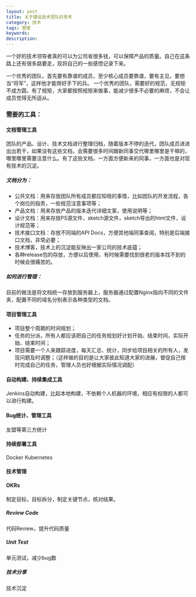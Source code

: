 ```yaml
---
layout: post
title: 关于建设技术团队的思考
category: 技术
tags: 管理
keywords:
description:
---
```


一个好的技术领导者真的可以为公司省很多钱，可以保障产品的质量。自己在这条路上还有很多路要走，现将自己的一些感悟记录下来。

一个优秀的团队，首先要有靠谱的成员，至少核心成员要靠谱，要有主见，要想当“将军”，这样他才能带好手下的兵。
一个优秀的团队，需要好的规范，无规矩不成方圆，有了规矩，大家都按照规矩来做事，能减少很多不必要的麻烦，不会让成员觉得无所适从。

### 需要的工具：

#### 文档管理工具

团队的产品、设计、技术文档进行整理归档，随着版本不停的迭代，团队成员进进出出若干，如果没有这些文档，会需要很多时间跟新同事交代哪里哪里是干嘛的，哪里哪里需要注意什么。有了这些文档，一方面方便新来的同事，一方面也是对现有技术的沉淀。

##### 文档分为：
- 公共文档：用来存放团队所有成员都应知晓的事情，比如团队的开发流程，各个岗位的指责，一些规范注意事项等；
- 产品文档：用来存放产品的版本迭代详细文案，使用说明等；
- 设计文档：用来存放PS源文件，sketch源文件，sketch导出的html文件，设计规范等；
- 技术接口文档：存放不同端的API Docs，方便其他端同事查阅，特别是后端接口文档，非常必要；
- 技术博客，技术上的沉淀能反映出一家公司的技术底蕴；
- 各种release包的存放，方便以后使用，有时候需要找到很老的版本找不到的时候会很痛苦的。

##### 如何进行管理：

目前的做法是将文档统一存放到服务器上，服务器通过配置Nginx指向不同的文件夹，配置不同的域名分别表示各种类型的文档。



#### 项目管理工具

- 项目整个周期的时间规划；
- 任务的分派，所有人都应该把自己的任务规划好计划开始、结束时间，实际开始、结束时间；
- 项目需要一个人来跟踪进度，每天汇总、统计，同步给项目相关的所有人，发现问题及时调整；（这样做的目的是让大家彼此知道大家的进展，督促自己按时完成自己的任务，管理人员也好根据实际情况调配）



#### 自动构建、持续集成工具

Jenkins自动构建，比起本地构建，不依赖个人机器的环境，相应有权限的人都可以进行构建。

#### Bug统计、管理工具

友盟等第三方统计

#### 持续部署工具

Docker Kubernetes

#### 技术管理

#### OKRs

制定目标，目标拆分，制定关键节点，核对结果。
    
##### Review Code

代码Review，提升代码质量

##### Unit Test

单元测试，减少bug数

##### 技术分享

技术沉淀





